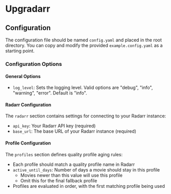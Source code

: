 # Upgradarr

## Configuration

The configuration file should be named `config.yaml` and placed in the root directory. You can copy and modify the provided `example.config.yaml` as a starting point.

### Configuration Options

#### General Options
- `log_level`: Sets the logging level. Valid options are "debug", "info", "warning", "error". Default is "info".

#### Radarr Configuration
The `radarr` section contains settings for connecting to your Radarr instance:

- `api_key`: Your Radarr API key (required)
- `base_url`: The base URL of your Radarr instance (required)

#### Profile Configuration
The `profiles` section defines quality profile aging rules:

- Each profile should match a quality profile name in Radarr
- `active_until_days`: Number of days a movie should stay in this profile
  - Movies newer than this value will use this profile
  - Omit this for the final fallback profile
- Profiles are evaluated in order, with the first matching profile being used